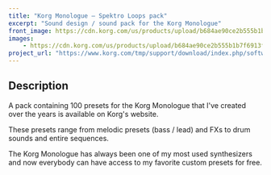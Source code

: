 ```yaml
---
title: "Korg Monologue – Spektro Loops pack"
excerpt: "Sound design / sound pack for the Korg Monologue"
front_image: https://cdn.korg.com/us/products/upload/b684ae90ce2b555b1b7f6913fd4c17c6_pc.png
images:
    - https://cdn.korg.com/us/products/upload/b684ae90ce2b555b1b7f6913fd4c17c6_pc.png
project_url: "https://www.korg.com/tmp/support/download/index.php/software/0/733/4572/?country=us&page=software&prodtype=0&prodid=733&fileid=4572"
---
```


## Description

A pack containing 100 presets for the Korg Monologue that I've created over the years is available on Korg's website.

These presets range from melodic presets (bass / lead) and FXs to drum sounds and entire sequences.

The Korg Monologue has always been one of my most used synthesizers and now everybody can have access to my favorite custom presets for free.
